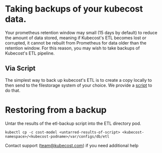 # Taking backups of your kubecost data.
Your prometheus retention window may small (15 days by default) to reduce the amount of data stored, meaning if Kubecost's ETL becomes lost or corrupted, it cannot be rebuilt from Prometheus for data older than the retention window. For this reason, you may wish to take backups of Kubecost's ETL pipeline.

## Via Script
The simplest way to back up kubecost's ETL is to create a copy locally to then send to the filestorage system of your choice. We provide a [script](https://github.com/kubecost/etl-backup) to do that.


# Restoring from a backup
Untar the results of the etl-backup script into the ETL directory pod.


```kubectl cp -c cost-model <untarred-results-of-script> <kubecost-namespace>/<kubecost-podname>/var/configs/db/etl```


Contact support (team@kubecost.com) if you need additional help
